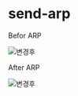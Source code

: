 # send-arp

Befor ARP

![변경후](https://github.com/tis226/send-arp/assets/103230890/8c00cabd-9ca5-476a-b473-c0b2c0cdec06)

After ARP

![변경후](https://github.com/tis226/send-arp/assets/103230890/927f66af-6ecb-4792-8d2a-829ebb5dfa9b)
